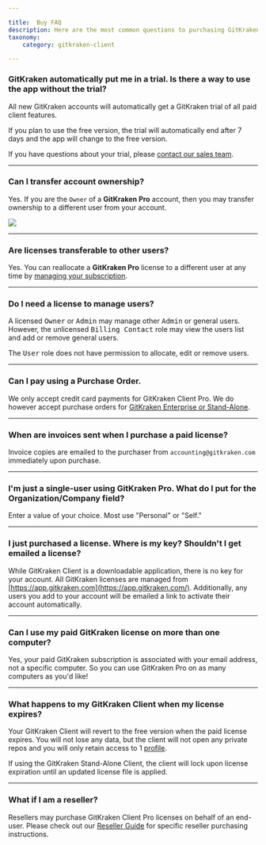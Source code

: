 ```yaml
---

title:  Buy FAQ
description: Here are the most common questions to purchasing GitKraken licenses.
taxonomy:
    category: gitkraken-client

---
```



### GitKraken automatically put me in a trial. Is there a way to use the app without the trial?

All new GitKraken accounts will automatically get a GitKraken trial of all paid client features.

If you plan to use the free version, the trial will automatically end after 7 days and the app will change to the free version.

If you have questions about your trial, please [contact our sales team](https://www.gitkraken.com/contact#sales).

***

### Can I transfer account ownership?

Yes. If you are the `Owner` of a <strong>GitKraken Pro</strong> account, then you may transfer ownership to a different user from your account.

<img src="/wp-content/uploads/transfer-ownership.png" srcset="/wp-content/uploads/transfer-ownership.png" class="img-responsive center img-bordered">


***

### Are licenses transferable to other users?

Yes. You can reallocate a <strong>GitKraken Pro</strong> license to a different user at any time by [managing your subscription](/account/organizations).


***

### Do I need a license to manage users?

A licensed <kbd>Owner</kbd> or <kbd>Admin</kbd> may manage other <kbd>Admin</kbd> or general users. However, the unlicensed <kbd>Billing Contact</kbd> role may view the users list and add or remove general users.

The <kbd>User</kbd> role does not have permission to allocate, edit or remove users.

***

### Can I pay using a Purchase Order.

We only accept credit card payments for GitKraken Client Pro. We do however accept purchase orders for [GitKraken Enterprise or Stand-Alone](https://gitkraken.com/pricing).

***

### When are invoices sent when I purchase a paid license?

Invoice copies are emailed to the purchaser from `accounting@gitkraken.com` immediately upon purchase.

***

### I'm just a single-user using GitKraken Pro. What do I put for the Organization/Company field?

Enter a value of your choice. Most use "Personal" or "Self."

***

### I just purchased a license. Where is my key? Shouldn't I get emailed a license?

While GitKraken Client is a downloadable application, there is no key for your account. All GitKraken licenses are managed from [https://app.gitkraken.com](https://app.gitkraken.com/). Additionally, any users you add to your account will be emailed a link to activate their account automatically.

***

### Can I use my paid GitKraken license on more than one computer?

Yes, your paid GitKraken subscription is associated with your email address, not a specific computer. So you can use GitKraken Pro on as many computers as you'd like!

***

### What happens to my GitKraken Client when my license expires?

Your GitKraken Client will revert to the free version when the paid license expires. You will not lose any data, but the client will not open any private repos and you will only retain access to 1 [profile](/start-here/profiles/).

If using the GitKraken Stand-Alone Client, the client will lock upon license expiration until an updated license file is applied.

***

### What if I am a reseller?

Resellers may purchase GitKraken Client Pro licenses on behalf of an end-user. Please check out our [Reseller Guide](/account/new-pro-purchases) for specific reseller purchasing instructions.
